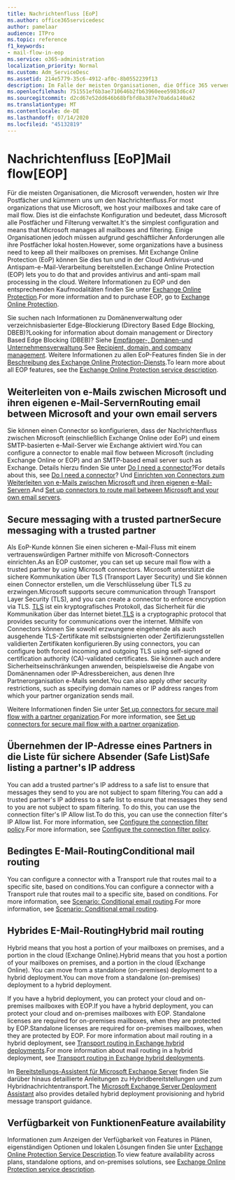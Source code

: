 ```yaml
---
title: Nachrichtenfluss [EoP]
ms.author: office365servicedesc
author: pamelaar
audience: ITPro
ms.topic: reference
f1_keywords:
- mail-flow-in-eop
ms.service: o365-administration
localization_priority: Normal
ms.custom: Adm_ServiceDesc
ms.assetid: 214e5779-35c6-4912-af0c-8b0552239f13
description: Im Falle der meisten Organisationen, die Office 365 verwenden, hosten wir die Postfächer und übernehmen die Abwicklung des E-Mail-Flusses. Dies ist die einfachste Konfiguration und bedeutet, dass Microsoft alle Postfächer und Filterung verwaltet. Einige Organisationen jedoch müssen aufgrund geschäftlicher Anforderungen alle ihre Postfächer lokal hosten. Mit Exchange Online Protection (EoP) können Sie dies tun und in der Cloud Antivirus-und Antispam-e-Mail-Verarbeitung bereitstellen.
ms.openlocfilehash: 751551ef6b3ae710646b2fb63960eee5983d6c47
ms.sourcegitcommit: d2cd67e52dd646b68bfbfd8a387e70a6da140a62
ms.translationtype: MT
ms.contentlocale: de-DE
ms.lasthandoff: 07/14/2020
ms.locfileid: "45132819"
---
```

# <a name="mail-floweop"></a><span data-ttu-id="b57db-106">Nachrichtenfluss [EoP]</span><span class="sxs-lookup"><span data-stu-id="b57db-106">Mail flow[EOP]</span></span>

<span data-ttu-id="b57db-107">Für die meisten Organisationen, die Microsoft verwenden, hosten wir Ihre Postfächer und kümmern uns um den Nachrichtenfluss.</span><span class="sxs-lookup"><span data-stu-id="b57db-107">For most organizations that use Microsoft, we host your mailboxes and take care of mail flow.</span></span> <span data-ttu-id="b57db-108">Dies ist die einfachste Konfiguration und bedeutet, dass Microsoft alle Postfächer und Filterung verwaltet.</span><span class="sxs-lookup"><span data-stu-id="b57db-108">It's the simplest configuration and means that Microsoft manages all mailboxes and filtering.</span></span> <span data-ttu-id="b57db-109">Einige Organisationen jedoch müssen aufgrund geschäftlicher Anforderungen alle ihre Postfächer lokal hosten.</span><span class="sxs-lookup"><span data-stu-id="b57db-109">However, some organizations have a business need to keep all their mailboxes on premises.</span></span> <span data-ttu-id="b57db-110">Mit Exchange Online Protection (EoP) können Sie dies tun und in der Cloud Antivirus-und Antispam-e-Mail-Verarbeitung bereitstellen.</span><span class="sxs-lookup"><span data-stu-id="b57db-110">Exchange Online Protection (EOP) lets you to do that and provides antivirus and anti-spam mail processing in the cloud.</span></span> <span data-ttu-id="b57db-111">Weitere Informationen zu EOP und den entsprechenden Kaufmodalitäten finden Sie unter [Exchange Online Protection](https://products.office.com/exchange/exchange-email-security-spam-protection).</span><span class="sxs-lookup"><span data-stu-id="b57db-111">For more information and to purchase EOP, go to [Exchange Online Protection](https://products.office.com/exchange/exchange-email-security-spam-protection).</span></span>
  
<span data-ttu-id="b57db-112">Sie suchen nach Informationen zu Domänenverwaltung oder verzeichnisbasierter Edge-Blockierung (Directory Based Edge Blocking, DBEB)?</span><span class="sxs-lookup"><span data-stu-id="b57db-112">Looking for information about domain management or Directory Based Edge Blocking (DBEB)?</span></span> <span data-ttu-id="b57db-113">Siehe [Empfänger-, Domänen-und Unternehmensverwaltung](recipient-domain-and-company-management.md).</span><span class="sxs-lookup"><span data-stu-id="b57db-113">See [Recipient, domain, and company management](recipient-domain-and-company-management.md).</span></span> <span data-ttu-id="b57db-114">Weitere Informationen zu allen EoP-Features finden Sie in der [Beschreibung des Exchange Online Protection-Diensts](exchange-online-protection-service-description.md).</span><span class="sxs-lookup"><span data-stu-id="b57db-114">To learn more about all EOP features, see the [Exchange Online Protection service description](exchange-online-protection-service-description.md).</span></span>
  
## <a name="routing-email-between-microsoft-and-your-own-email-servers"></a><span data-ttu-id="b57db-115">Weiterleiten von e-Mails zwischen Microsoft und ihren eigenen e-Mail-Servern</span><span class="sxs-lookup"><span data-stu-id="b57db-115">Routing email between Microsoft and your own email servers</span></span>

<span data-ttu-id="b57db-116">Sie können einen Connector so konfigurieren, dass der Nachrichtenfluss zwischen Microsoft (einschließlich Exchange Online oder EoP) und einem SMTP-basierten e-Mail-Server wie Exchange aktiviert wird.</span><span class="sxs-lookup"><span data-stu-id="b57db-116">You can configure a connector to enable mail flow between Microsoft (including Exchange Online or EOP) and an SMTP-based email server such as Exchange.</span></span> <span data-ttu-id="b57db-117">Details hierzu finden Sie unter [Do I need a connector](https://docs.microsoft.com/exchange/mail-flow-best-practices/use-connectors-to-configure-mail-flow/do-i-need-to-create-a-connector)?</span><span class="sxs-lookup"><span data-stu-id="b57db-117">For details about this, see [Do I need a connector](https://docs.microsoft.com/exchange/mail-flow-best-practices/use-connectors-to-configure-mail-flow/do-i-need-to-create-a-connector)?</span></span> <span data-ttu-id="b57db-118">Und [Einrichten von Connectors zum Weiterleiten von e-Mails zwischen Microsoft und ihren eigenen e-Mail-Servern](https://docs.microsoft.com/exchange/mail-flow-best-practices/use-connectors-to-configure-mail-flow/set-up-connectors-to-route-mail).</span><span class="sxs-lookup"><span data-stu-id="b57db-118">And [Set up connectors to route mail between Microsoft and your own email servers](https://docs.microsoft.com/exchange/mail-flow-best-practices/use-connectors-to-configure-mail-flow/set-up-connectors-to-route-mail).</span></span>
  
## <a name="secure-messaging-with-a-trusted-partner"></a><span data-ttu-id="b57db-119">Secure messaging with a trusted partner</span><span class="sxs-lookup"><span data-stu-id="b57db-119">Secure messaging with a trusted partner</span></span>

<span data-ttu-id="b57db-120">Als EoP-Kunde können Sie einen sicheren e-Mail-Fluss mit einem vertrauenswürdigen Partner mithilfe von Microsoft-Connectors einrichten.</span><span class="sxs-lookup"><span data-stu-id="b57db-120">As an EOP customer, you can set up secure mail flow with a trusted partner by using Microsoft connectors.</span></span> <span data-ttu-id="b57db-121">Microsoft unterstützt die sichere Kommunikation über TLS (Transport Layer Security) und Sie können einen Connector erstellen, um die Verschlüsselung über TLS zu erzwingen.</span><span class="sxs-lookup"><span data-stu-id="b57db-121">Microsoft supports secure communication through Transport Layer Security (TLS), and you can create a connector to enforce encryption via TLS.</span></span> <span data-ttu-id="b57db-122">[TLS](https://docs.microsoft.com/microsoft-365/compliance/exchange-online-uses-tls-to-secure-email-connections) ist ein kryptografisches Protokoll, das Sicherheit für die Kommunikation über das Internet bietet.</span><span class="sxs-lookup"><span data-stu-id="b57db-122">[TLS](https://docs.microsoft.com/microsoft-365/compliance/exchange-online-uses-tls-to-secure-email-connections) is a cryptographic protocol that provides security for communications over the internet.</span></span> <span data-ttu-id="b57db-123">Mithilfe von Connectors können Sie sowohl erzwungene eingehende als auch ausgehende TLS-Zertifikate mit selbstsignierten oder Zertifizierungsstellen validierten Zertifikaten konfigurieren.</span><span class="sxs-lookup"><span data-stu-id="b57db-123">By using connectors, you can configure both forced incoming and outgoing TLS using self-signed or certification authority (CA)-validated certificates.</span></span> <span data-ttu-id="b57db-124">Sie können auch andere Sicherheitseinschränkungen anwenden, beispielsweise die Angabe von Domänennamen oder IP-Adressbereichen, aus denen Ihre Partnerorganisation e-Mails sendet.</span><span class="sxs-lookup"><span data-stu-id="b57db-124">You can also apply other security restrictions, such as specifying domain names or IP address ranges from which your partner organization sends mail.</span></span> 
  
<span data-ttu-id="b57db-125">Weitere Informationen finden Sie unter [Set up connectors for secure mail flow with a partner organization](https://docs.microsoft.com/exchange/mail-flow-best-practices/use-connectors-to-configure-mail-flow/set-up-connectors-for-secure-mail-flow-with-a-partner).</span><span class="sxs-lookup"><span data-stu-id="b57db-125">For more information, see [Set up connectors for secure mail flow with a partner organization](https://docs.microsoft.com/exchange/mail-flow-best-practices/use-connectors-to-configure-mail-flow/set-up-connectors-for-secure-mail-flow-with-a-partner).</span></span>
  
## <a name="safe-listing-a-partners-ip-address"></a><span data-ttu-id="b57db-126">Übernehmen der IP-Adresse eines Partners in die Liste für sichere Absender (Safe List)</span><span class="sxs-lookup"><span data-stu-id="b57db-126">Safe listing a partner's IP address</span></span>

<span data-ttu-id="b57db-127">You can add a trusted partner's IP address to a safe list to ensure that messages they send to you are not subject to spam filtering.</span><span class="sxs-lookup"><span data-stu-id="b57db-127">You can add a trusted partner's IP address to a safe list to ensure that messages they send to you are not subject to spam filtering.</span></span> <span data-ttu-id="b57db-128">To do this, you can use the connection filter's IP Allow list.</span><span class="sxs-lookup"><span data-stu-id="b57db-128">To do this, you can use the connection filter's IP Allow list.</span></span> <span data-ttu-id="b57db-129">For more information, see [Configure the connection filter policy](https://go.microsoft.com/fwlink/p/?LinkID=287108).</span><span class="sxs-lookup"><span data-stu-id="b57db-129">For more information, see [Configure the connection filter policy](https://go.microsoft.com/fwlink/p/?LinkID=287108).</span></span>
  
## <a name="conditional-mail-routing"></a><span data-ttu-id="b57db-130">Bedingtes E-Mail-Routing</span><span class="sxs-lookup"><span data-stu-id="b57db-130">Conditional mail routing</span></span>

<span data-ttu-id="b57db-131">You can configure a connector with a Transport rule that routes mail to a specific site, based on conditions.</span><span class="sxs-lookup"><span data-stu-id="b57db-131">You can configure a connector with a Transport rule that routes mail to a specific site, based on conditions.</span></span> <span data-ttu-id="b57db-132">For more information, see [Scenario: Conditional email routing](https://docs.microsoft.com/exchange/mail-flow-best-practices/use-connectors-to-configure-mail-flow/conditional-mail-routing).</span><span class="sxs-lookup"><span data-stu-id="b57db-132">For more information, see [Scenario: Conditional email routing](https://docs.microsoft.com/exchange/mail-flow-best-practices/use-connectors-to-configure-mail-flow/conditional-mail-routing).</span></span>
  
## <a name="hybrid-mail-routing"></a><span data-ttu-id="b57db-133">Hybrides E-Mail-Routing</span><span class="sxs-lookup"><span data-stu-id="b57db-133">Hybrid mail routing</span></span>

<span data-ttu-id="b57db-134">Hybrid means that you host a portion of your mailboxes on premises, and a portion in the cloud (Exchange Online).</span><span class="sxs-lookup"><span data-stu-id="b57db-134">Hybrid means that you host a portion of your mailboxes on premises, and a portion in the cloud (Exchange Online).</span></span> <span data-ttu-id="b57db-135">You can move from a standalone (on-premises) deployment to a hybrid deployment.</span><span class="sxs-lookup"><span data-stu-id="b57db-135">You can move from a standalone (on-premises) deployment to a hybrid deployment.</span></span>
  
<span data-ttu-id="b57db-136">If you have a hybrid deployment, you can protect your cloud and on-premises mailboxes with EOP.</span><span class="sxs-lookup"><span data-stu-id="b57db-136">If you have a hybrid deployment, you can protect your cloud and on-premises mailboxes with EOP.</span></span> <span data-ttu-id="b57db-137">Standalone licenses are required for on-premises mailboxes, when they are protected by EOP.</span><span class="sxs-lookup"><span data-stu-id="b57db-137">Standalone licenses are required for on-premises mailboxes, when they are protected by EOP.</span></span> <span data-ttu-id="b57db-138">For more information about mail routing in a hybrid deployment, see [Transport routing in Exchange hybrid deployments](https://go.microsoft.com/fwlink/p/?LinkId=271757).</span><span class="sxs-lookup"><span data-stu-id="b57db-138">For more information about mail routing in a hybrid deployment, see [Transport routing in Exchange hybrid deployments](https://go.microsoft.com/fwlink/p/?LinkId=271757).</span></span>
  
<span data-ttu-id="b57db-139">Im [Bereitstellungs-Assistent für Microsoft Exchange Server](https://go.microsoft.com/fwlink/p/?LinkId=287036) finden Sie darüber hinaus detaillierte Anleitungen zu Hybridbereitstellungen und zum Hybridnachrichtentransport.</span><span class="sxs-lookup"><span data-stu-id="b57db-139">The [Microsoft Exchange Server Deployment Assistant](https://go.microsoft.com/fwlink/p/?LinkId=287036) also provides detailed hybrid deployment provisioning and hybrid message transport guidance.</span></span> 
  
## <a name="feature-availability"></a><span data-ttu-id="b57db-140">Verfügbarkeit von Funktionen</span><span class="sxs-lookup"><span data-stu-id="b57db-140">Feature availability</span></span>

<span data-ttu-id="b57db-141">Informationen zum Anzeigen der Verfügbarkeit von Features in Plänen, eigenständigen Optionen und lokalen Lösungen finden Sie unter [Exchange Online Protection Service Description](exchange-online-protection-service-description.md).</span><span class="sxs-lookup"><span data-stu-id="b57db-141">To view feature availability across plans, standalone options, and on-premises solutions, see [Exchange Online Protection service description](exchange-online-protection-service-description.md).</span></span>

